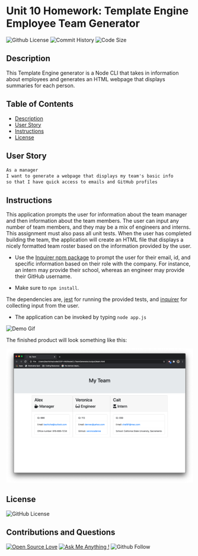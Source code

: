 # Unit 10 Homework: Template Engine Employee Team Generator 
![Github License](https://img.shields.io/badge/made%20by-%40alexbachicha-success)
![Commit History](https://img.shields.io/github/last-commit/alexbachicha/NodeCLITeamGenerator)
![Code Size](https://img.shields.io/github/languages/code-size/alexbachicha/NodeCLITeamGenerator)

## Description

This Template Engine generator is a Node CLI that takes in information about employees and generates an HTML webpage that displays summaries for each person.


## Table of Contents

* [Description](#description)
* [User Story](#userstory)
* [Instructions](#instructions)
* [License](#license)


## User Story

```
As a manager
I want to generate a webpage that displays my team's basic info
so that I have quick access to emails and GitHub profiles
```


## Instructions

This application prompts the user for information about the team manager and then information about the team members. The user can input any number of team members, and they may be a mix of engineers and interns. This assignment must also pass all unit tests. When the user has completed building the team, the application will create an HTML file that displays a nicely formatted team roster based on the information provided by the user. 

* Use the [Inquirer npm package](https://github.com/SBoudrias/Inquirer.js/) to prompt the user for their email, id, and specific information based on their role with the company. For instance, an intern may provide their school, whereas an engineer may provide their GitHub username.

* Make sure to `npm install`.

The dependencies are, [jest](https://jestjs.io/) for running the provided tests, and [inquirer](https://www.npmjs.com/package/inquirer) for collecting input from the user.

* The application can be invoked by typing `node app.js`

![Demo Gif](assets/demo.gif/)

The finished product will look something like this:

![Screenshot](assets/webpage.png/)


## License 

![GitHub License](https://img.shields.io/npm/l/inquirer)


## Contributions and Questions

[![Open Source Love](https://firstcontributions.github.io/open-source-badges/badges/open-source-v1/open-source.png)](https://github.com/firstcontributions/open-source-badges)
[![Ask Me Anything !](https://img.shields.io/badge/Ask%20me-anything-1abc9c.svg)](https://GitHub.com/alexbachicha)
![Github Follow](https://img.shields.io/github/followers/alexbachicha?style=social)

